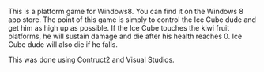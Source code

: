 This is a platform game for Windows8. You can find it on the Windows 8 app store.
The point of this game is simply to control the Ice Cube dude and get him as high up as possible.
If the Ice Cube touches the kiwi fruit platforms, he will sustain damage and die after his health reaches 0.
Ice Cube dude will also die if he falls.

This was done using Contruct2 and Visual Studios.